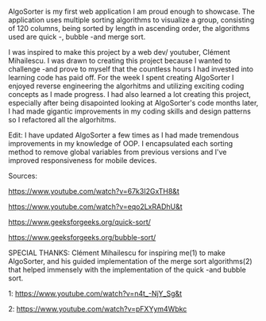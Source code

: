 AlgoSorter is my first web application I am proud enough to showcase. The application uses multiple sorting algorithms to visualize a group, consisting of 120 columns, being sorted by length in ascending order, the algorithms used are quick -, bubble -and merge sort.

I was inspired to make this project by a web dev/ youtuber, Clément Mihailescu. I was drawn to creating this project because I wanted to challenge -and prove to myself that the countless hours I had invested into learning code has paid off. For the week I spent creating AlgoSorter I enjoyed reverse engineering the algorhitms and utilizing exciting coding concepts as I made progress. I had also learned a lot creating this project, especially after being disapointed looking at AlgoSorter's code months later, I had made gigantic improvements in my coding skills and design patterns so I refactored all the algorhitms.

Edit: I have updated AlgoSorter a few times as I had made tremendous improvements in my knowledge of OOP. I encapsulated each sorting method to remove global variables from previous versions and I've improved responsiveness for mobile devices.

Sources:

https://www.youtube.com/watch?v=67k3I2GxTH8&t

https://www.youtube.com/watch?v=eqo2LxRADhU&t

https://www.geeksforgeeks.org/quick-sort/

https://www.geeksforgeeks.org/bubble-sort/

SPECIAL THANKS: 
Clément Mihailescu for inspiring me(1) to make AlgoSorter, and his guided implementation of the merge sort algorithms(2) that helped immensely with the 
implementation of the quick -and bubble sort.      

1: https://www.youtube.com/watch?v=n4t_-NjY_Sg&t

2: https://www.youtube.com/watch?v=pFXYym4Wbkc

